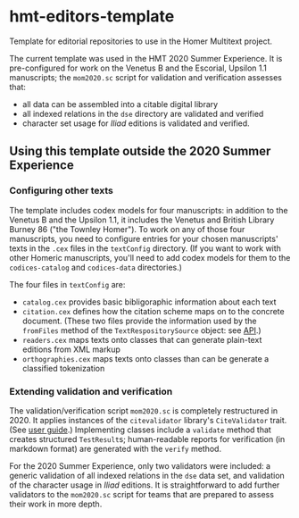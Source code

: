 
# hmt-editors-template



Template for editorial repositories to use in the Homer Multitext project.

The current template was used in the HMT 2020 Summer Experience.  It is pre-configured for work on the Venetus B and the Escorial, Upsilon 1.1 manuscripts; the `mom2020.sc` script for validation and verification assesses that:

- all data can be assembled into a citable digital library
- all indexed relations in the `dse` directory are validated and verified
- character set usage for *Iliad* editions is validated and verified.


## Using this template outside the 2020 Summer Experience


### Configuring other texts

The template includes codex models for four manuscripts:  in addition to the Venetus B and the Upsilon 1.1, it includes the Venetus and British Library Burney 86  ("the Townley Homer").  To work on any of those four manuscripts, you need to configure entries for your chosen manuscripts' texts in the `.cex` files in the `textConfig` directory.  (If you want to work with other Homeric manuscripts, you'll need to add codex models for them to the `codices-catalog` and `codices-data` directories.)

The four files in `textConfig` are:

- `catalog.cex` provides basic bibligoraphic information about each text
- `citation.cex` defines how the citation scheme maps on to the concrete document.  (These two files provide the information used by the `fromFiles` method of the `TextRespositorySource` object: see [API](https://cite-architecture.github.io/cite-api-docs/ohco2/api/edu/holycross/shot/ohco2/TextRepositorySource$.html).)
- `readers.cex` maps texts onto classes that can generate plain-text editions from XML markup
- `orthographies.cex` maps texts onto classes than can be generate a classified tokenization


### Extending validation and verification

The validation/verification script `mom2020.sc` is completely restructured in 2020.  It applies instances of the `citevalidator` library's `CiteValidator` trait. (See [user guide](https://cite-architecture.github.io/citevalidator/).)  Implementing classes include a `validate` method that creates structured `TestResult`s; human-readable reports for verification (in markdown format) are generated with the `verify` method.

For the 2020 Summer Experience, only two validators were included:  a generic validation of all indexed relations in the `dse` data set, and validation of the character usage in *Iliad* editions.  It is straightforward to add further validators to the `mom2020.sc` script for teams that are prepared to assess their work in more depth.
